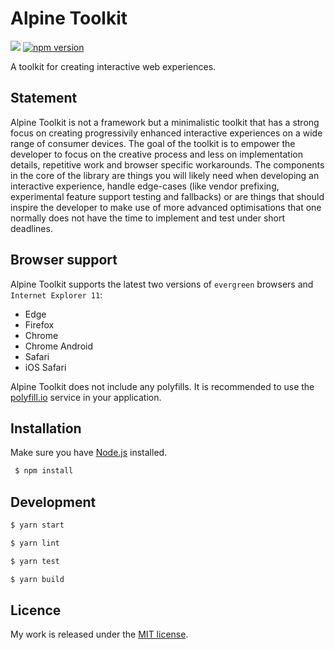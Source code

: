 # Alpine Toolkit

![](http://img.badgesize.io/TimvanScherpenzeel/alpine-toolkit/master/dist/alpine-toolkit.cjs.js.svg?compression=gzip&maxAge=60)
[![npm version](https://badge.fury.io/js/alpine-toolkit.svg)](https://badge.fury.io/js/alpine-toolkit)

A toolkit for creating interactive web experiences.

## Statement

Alpine Toolkit is not a framework but a minimalistic toolkit that has a strong focus on creating progressivily enhanced interactive experiences on a wide range of consumer devices. The goal of the toolkit is to empower the developer to focus on the creative process and less on implementation details, repetitive work and browser specific workarounds. The components in the core of the library are things you will likely need when developing an interactive experience, handle edge-cases (like vendor prefixing, experimental feature support testing and fallbacks) or are things that should inspire the developer to make use of more advanced optimisations that one normally does not have the time to implement and test under short deadlines.

## Browser support

Alpine Toolkit supports the latest two versions of `evergreen` browsers and `Internet Explorer 11`:

- Edge
- Firefox
- Chrome
- Chrome Android
- Safari
- iOS Safari

Alpine Toolkit does not include any polyfills. It is recommended to use the [polyfill.io](https://polyfill.io/v3/) service in your application.

## Installation

Make sure you have [Node.js](http://nodejs.org/) installed.

```sh
 $ npm install
```

## Development

```sh
$ yarn start

$ yarn lint

$ yarn test

$ yarn build
```

## Licence

My work is released under the [MIT license](https://raw.githubusercontent.com/TimvanScherpenzeel/alpine-toolkit/master/LICENSE).
